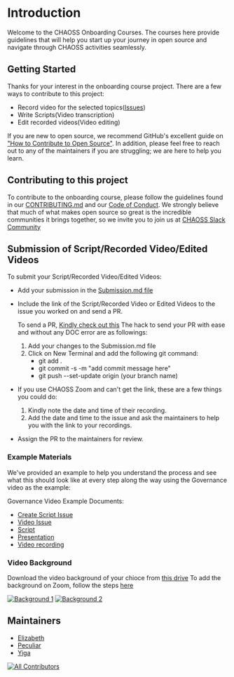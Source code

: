 # Introduction

Welcome to the CHAOSS Onboarding Courses. The courses here provide guidelines that will help you start up your journey in open source and navigate through CHAOSS activities seamlessly.

## Getting Started

Thanks for your interest in the onboarding course project. There are a few ways to contribute to this project:

*   Record video for the selected topics([Issues](https://github.com/chaoss/education/issues))
*   Write Scripts(Video transcription)
*   Edit recorded videos(Video editing)

If you are new to open source, we recommend GitHub's excellent guide on ["How to Contribute to Open Source"](https://kcd.im/pull-request). In addition, please feel free to reach out to any of the maintainers if you are struggling; we are here to help you learn.

## Contributing to this project

To contribute to the onboarding course, please follow the guidelines found in our [CONTRIBUTING.md](https://github.com/chaoss/education/blob/main/Contributing.md) and our [Code of Conduct](https://github.com/chaoss/.github/blob/main/CODE_OF_CONDUCT.md).   We strongly believe that much of what makes open source so great is the incredible communities it brings together, so we invite you to join us at [CHAOSS Slack Community](https://join.slack.com/t/chaoss-workspace/shared_invite/zt-28p56bayt-67TRjdA4yJWQmUd4hCzULg)

## Submission of Script/Recorded Video/Edited Videos

To submit your Script/Recorded Video/Edited Videos:

*   Add your submission in the [Submission.md file](https://github.com/chaoss/education/blob/main/Submission.md)

*   Include the link of the Script/Recorded Video or Edited Videos to the issue you worked on and send a PR.

    To send a PR, [Kindly check out this](https://chaoss.community/kb/dco-setup)
    The hack to send your PR with ease and without any DOC error are as followings:

    1.  Add your changes to the Submission.md file
    2.  Click on New Terminal and add the following git command:
        *   git add .
        *   git commit -s -m "add commit message here"
        *   git push --set-update origin (your branch name)

*   If you use CHAOSS Zoom and can't get the link, these are a few things you could do:
    1.  Kindly note the date and time of their recording.
    2.  Add the date and time to the issue and ask the maintainers to help you with the link to your recordings.

*   Assign the PR to the maintainers for review.

### Example Materials

We've provided an example to help you understand the process and see what this should look like at every step along the way using the Governance video as the example:

Governance Video Example Documents:

*   [Create Script Issue](https://github.com/chaoss/education/issues/37)
*   [Video Issue](https://github.com/chaoss/education/issues/50)
*   [Script](https://docs.google.com/document/d/1xl5Mi0YKTF-hr44Wf7TK3Zv5bKARw_eY6PERx2YVr0M/preview)
*   [Presentation](https://docs.google.com/presentation/d/1yRONCzo0hP0xl-K-5ZDmeM_4wX7xHosZcc6dQic1gJ8/preview)
*   [Video recording](https://zoom.us/rec/share/JAzEpdmirE0vHWNKnvvffH-SXwP1oB1tfKmFkx4lkxFnvstgFTXCEEsHvPKBr4-V.WZ4NAVJeVxAkdnGF)

### Video Background

Download the video background of your chioce from [this drive](https://drive.google.com/drive/folders/10eoK4BuGUcy9p1F4hR0TkMEVO_1I6Fga?usp=drive_link)
To add the background on Zoom, follow the steps [here](https://support.zoom.com/hc/en/article?id=zm_kb&sysparm_article=KB0060387#h_01FKP1SWKBCV0E8GW22FEYESDH)

[![Background 1](https://i.postimg.cc/Ss27zKV2/Video-Background.png)](https://postimg.cc/cgW8p0p0)
[![Background 2](https://i.postimg.cc/856Mz0PL/Video-Background-Light.png)](https://postimg.cc/bDqs6Lnv)

## Maintainers

*   [Elizabeth](https://github.com/ElizabethN)
*   [Peculiar](https://github.com/peculiaruc)
*   [Yiga](https://github.com/yigakpoa)

[![All Contributors](https://img.shields.io/badge/all_contributors-9-orange.svg?style=flat-square)](#contributors-)

<!-- ALL-CONTRIBUTORS-BADGE:END -->

